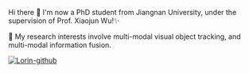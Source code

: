 Hi there 👋
I'm now a PhD student from Jiangnan University, under the supervision of Prof. Xiaojun Wu!✨

🔭 My research interests involve multi-modal visual object tracking, and multi-modal information fusion.


[![Lorin-github](https://github-readme-stats.vercel.app/api?username=Zhangyong-Tang)](https://github.com/anuraghazra/github-readme-stats)
